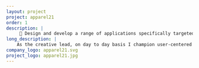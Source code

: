 ```yaml
---
layout: project
project: apparel21
order: 1 
description: |
     👗 Design and develop a range of applications specifically targeted for the fashion industry
long_description: |
    As the creative lead, on day to day basis I champion user-centered approach and design thinking to support business objectives and user needs. One of my hackathon project, a mobile point of sale concept, is now a flagship product at Apparel21. 
company_logo: apparel21.svg
project_logo: apparel21.jpg
---
```

